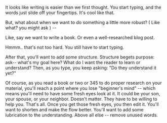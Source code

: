 It looks like writing is easier than we first thought. You start typing, and the words just slide off your fingertips. It's cool like that.

But, what about when we want to do something a little more robust? ( Like what? you might ask ) -- 

Like, say we want to write a book. Or even a well-researched blog post.

Hmmm.. that's not too hard. You still have to start typing.

After that, you'll want to add some structure.
Structure begets purpose: ask-- what's my goal here? What do I want the reader to learn or understand?
Then, as you type, you keep asking: "Do they understand it yet?"

Of course, as you read a book or two or 345 to do proper research on your material, you'll reach a point where you lose "beginner's mind" -- which means you'll need to have some fresh eyes look at it.
It could be your son, your spouse, or your neighbor. Doesn't matter. They have to be willing to help you. That's all.
Once you get those fresh eyes, you then edit it. You'll want to shorten and make the flow better. You'll want to add some lubrication to the understanding.
Above all else -- remove unused words.
